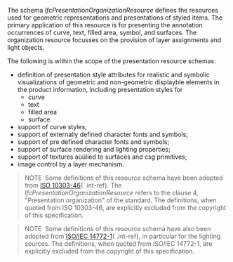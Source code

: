 The schema _IfcPresentationOrganizationResource_ defines the resources used for geometric representations and presentations of styled items. The primary application of this resource is for presenting the annotation occurrences of curve, text, filled area, symbol, and surfaces. The organization resource focusses on the provision of layer assignments and light objects.

The following is within the scope of the presentation resource schemas:

* definition of presentation style attributes for realistic and symbolic visualizations of geometric and non-geometric displayble elements in the product information, including presentation styles for 
    * curve
    * text
    * filled area
    * surface 
* support of curve styles;
* support of externally defined character fonts and symbols;
* support of pre defined character fonts and symbols;
* support of surface rendering and lighting properties;
* support of textures aüülied to surfaces and csg primitives;
* image control by a layer mechanism.

> NOTE&nbsp; Some definitions of this resource schema have been adopted from [ISO 10303-46](../../bibliography.htm#iso-10303-46){ .int-ref}. The _IfcPresentationOrganizationResource_ refers to the clause 4, "Presentation organization" of the standard. The definitions, when quoted from ISO 10303-46, are explicitly excluded from the copyright of this specification.

> NOTE&nbsp; Some definitions of this resource schema have also been adopted from [ISO/IEC 14772-1](../../bibliography.htm#IEC-14772-1){ .int-ref}, in particular for the lighting sources. The definitions, when quoted from ISO/IEC 14772-1, are explicitly excluded from the copyright of this specification.
